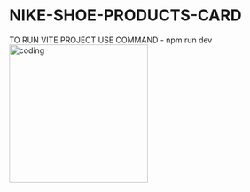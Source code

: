 # NIKE-SHOE-PRODUCTS-CARD
TO RUN VITE PROJECT USE COMMAND - npm run dev
<img alt="coding" width="250" src="https://i.pinimg.com/originals/e8/f4/53/e8f453469a3ec97ecd354df465d73913.gif">
